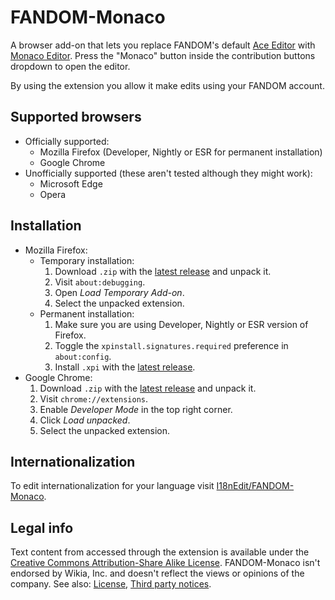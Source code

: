 # FANDOM-Monaco
A browser add-on that lets you replace FANDOM's default [Ace Editor](https://ace.c9.io/) with [Monaco Editor](https://microsoft.github.io/monaco-editor/). Press the "Monaco" button inside the contribution buttons dropdown to open the editor.

By using the extension you allow it make edits using your FANDOM account.

## Supported browsers
* Officially supported:
  * Mozilla Firefox (Developer, Nightly or ESR for permanent installation)
  * Google Chrome
* Unofficially supported (these aren't tested although they might work):
  * Microsoft Edge
  * Opera

## Installation
* Mozilla Firefox:
  * Temporary installation:
    1. Download `.zip` with the [latest release](https://github.com/tmkch/FANDOM-Monaco/releases/latest) and unpack it.
    2. Visit `about:debugging`.
    3. Open _Load Temporary Add-on_.
    4. Select the unpacked extension.
  * Permanent installation:
    1. Make sure you are using Developer, Nightly or ESR version of Firefox.
    2. Toggle the `xpinstall.signatures.required` preference in `about:config`.
    3. Install `.xpi` with the [latest release](https://github.com/tmkch/FANDOM-Monaco/releases/latest).
* Google Chrome:
  1. Download `.zip` with the [latest release](https://github.com/tmkch/FANDOM-Monaco/releases/latest) and unpack it.
  2. Visit `chrome://extensions`.
  3. Enable _Developer Mode_ in the top right corner.
  4. Click _Load unpacked_.
  5. Select the unpacked extension.

## Internationalization
To edit internationalization for your language visit [I18nEdit/FANDOM-Monaco](https://dev.wikia.com/wiki/Special:BlankPage/I18nEdit/FANDOM-Monaco).

## Legal info
Text content from accessed through the extension is available under the [Creative Commons Attribution-Share Alike License](http://www.wikia.com/Licensing). FANDOM-Monaco isn't endorsed by Wikia, Inc. and doesn't reflect the views or opinions of the company. See also: [License](LICENSE.md), [Third party notices](THIRD-PARTY-NOTICES.md).
